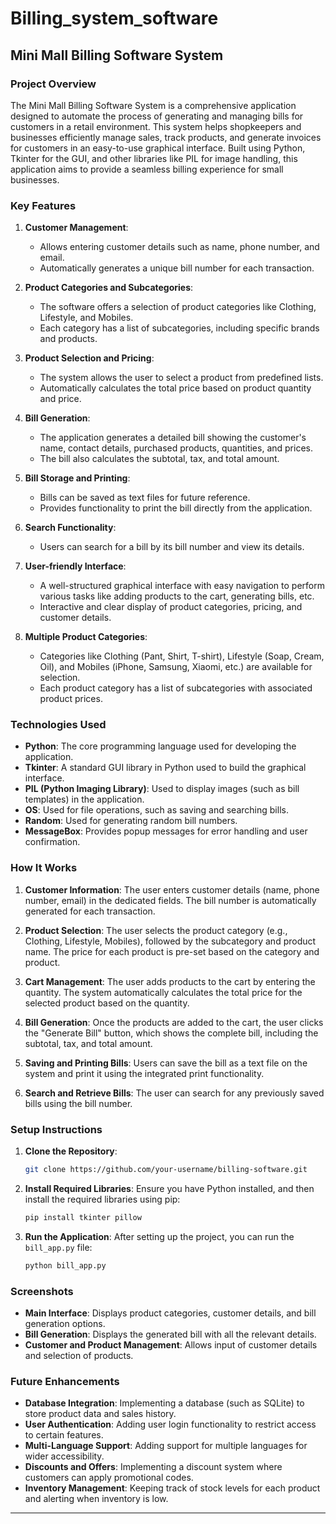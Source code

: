 # Billing_system_software
## **Mini Mall Billing Software System**

### **Project Overview**

The Mini Mall Billing Software System is a comprehensive application designed to automate the process of generating and managing bills for customers in a retail environment. This system helps shopkeepers and businesses efficiently manage sales, track products, and generate invoices for customers in an easy-to-use graphical interface. Built using Python, Tkinter for the GUI, and other libraries like PIL for image handling, this application aims to provide a seamless billing experience for small businesses.

### **Key Features**

1. **Customer Management**:

   * Allows entering customer details such as name, phone number, and email.
   * Automatically generates a unique bill number for each transaction.

2. **Product Categories and Subcategories**:

   * The software offers a selection of product categories like Clothing, Lifestyle, and Mobiles.
   * Each category has a list of subcategories, including specific brands and products.

3. **Product Selection and Pricing**:

   * The system allows the user to select a product from predefined lists.
   * Automatically calculates the total price based on product quantity and price.

4. **Bill Generation**:

   * The application generates a detailed bill showing the customer's name, contact details, purchased products, quantities, and prices.
   * The bill also calculates the subtotal, tax, and total amount.

5. **Bill Storage and Printing**:

   * Bills can be saved as text files for future reference.
   * Provides functionality to print the bill directly from the application.

6. **Search Functionality**:

   * Users can search for a bill by its bill number and view its details.

7. **User-friendly Interface**:

   * A well-structured graphical interface with easy navigation to perform various tasks like adding products to the cart, generating bills, etc.
   * Interactive and clear display of product categories, pricing, and customer details.

8. **Multiple Product Categories**:

   * Categories like Clothing (Pant, Shirt, T-shirt), Lifestyle (Soap, Cream, Oil), and Mobiles (iPhone, Samsung, Xiaomi, etc.) are available for selection.
   * Each product category has a list of subcategories with associated product prices.

### **Technologies Used**

* **Python**: The core programming language used for developing the application.
* **Tkinter**: A standard GUI library in Python used to build the graphical interface.
* **PIL (Python Imaging Library)**: Used to display images (such as bill templates) in the application.
* **OS**: Used for file operations, such as saving and searching bills.
* **Random**: Used for generating random bill numbers.
* **MessageBox**: Provides popup messages for error handling and user confirmation.

### **How It Works**

1. **Customer Information**: The user enters customer details (name, phone number, email) in the dedicated fields. The bill number is automatically generated for each transaction.

2. **Product Selection**: The user selects the product category (e.g., Clothing, Lifestyle, Mobiles), followed by the subcategory and product name. The price for each product is pre-set based on the category and product.

3. **Cart Management**: The user adds products to the cart by entering the quantity. The system automatically calculates the total price for the selected product based on the quantity.

4. **Bill Generation**: Once the products are added to the cart, the user clicks the "Generate Bill" button, which shows the complete bill, including the subtotal, tax, and total amount.

5. **Saving and Printing Bills**: Users can save the bill as a text file on the system and print it using the integrated print functionality.

6. **Search and Retrieve Bills**: The user can search for any previously saved bills using the bill number.

### **Setup Instructions**

1. **Clone the Repository**:

   ```bash
   git clone https://github.com/your-username/billing-software.git
   ```

2. **Install Required Libraries**:
   Ensure you have Python installed, and then install the required libraries using pip:

   ```bash
   pip install tkinter pillow
   ```

3. **Run the Application**:
   After setting up the project, you can run the `bill_app.py` file:

   ```bash
   python bill_app.py
   ```

### **Screenshots**

* **Main Interface**: Displays product categories, customer details, and bill generation options.
* **Bill Generation**: Displays the generated bill with all the relevant details.
* **Customer and Product Management**: Allows input of customer details and selection of products.

### **Future Enhancements**

* **Database Integration**: Implementing a database (such as SQLite) to store product data and sales history.
* **User Authentication**: Adding user login functionality to restrict access to certain features.
* **Multi-Language Support**: Adding support for multiple languages for wider accessibility.
* **Discounts and Offers**: Implementing a discount system where customers can apply promotional codes.
* **Inventory Management**: Keeping track of stock levels for each product and alerting when inventory is low.
---
